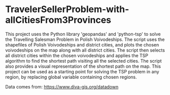 # TravelerSellerProblem-with-allCitiesFrom3Provinces

This project uses the Python library 'geopandas' and 'python-tsp' to solve the Travelling Salesman Problem in Polish Voivodeships. The script uses the shapefiles of Polish Voivodeships and district cities, and plots the chosen voivodeships on the map along with all district cities. The script then selects all district cities within the chosen voivodeships and applies the TSP algorithm to find the shortest path visiting all the selected cities. The script also provides a visual representation of the shortest path on the map. This project can be used as a starting point for solving the TSP problem in any region, by replacing global variable containing chosen regions.


Data comes from: https://www.diva-gis.org/datadown

